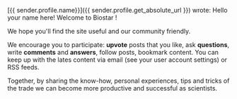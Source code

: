
[{{ sender.profile.name}}]({{ sender.profile.get_absolute_url }}) wrote: Hello your name here! Welcome to Biostar <i class="globe icon"></i> !

We hope you'll find the site useful and our community friendly.

We encourage you to participate: **upvote** posts that you like,
ask **questions**, write **comments** and **answers**, follow posts, bookmark content.
You can keep up with the lates content via email (see your user account settings) or RSS feeds.

Together, by sharing the know-how, personal experiences, tips and tricks of the trade we can
become more productive and successful as scientists.
